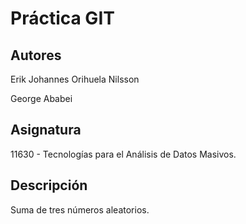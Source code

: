 # Práctica GIT

## Autores

Erik Johannes Orihuela Nilsson

George Ababei

## Asignatura

11630 - Tecnologías para el Análisis de Datos Masivos.

## Descripción

Suma de tres números aleatorios.